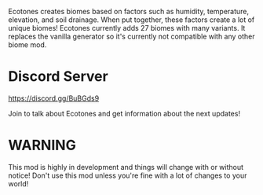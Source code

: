 Ecotones creates biomes based on factors such as humidity, temperature, elevation, and soil drainage. When put together, these factors create a lot of unique biomes! Ecotones currently adds 27 biomes with many variants. It replaces the vanilla generator so it's currently not compatible with any other biome mod.

 
# Discord Server

https://discord.gg/BuBGds9

Join to talk about Ecotones and get information about the next updates! 

# WARNING

This mod is highly in development and things will change with or without notice! Don't use this mod unless you're fine with a lot of changes to your world!
